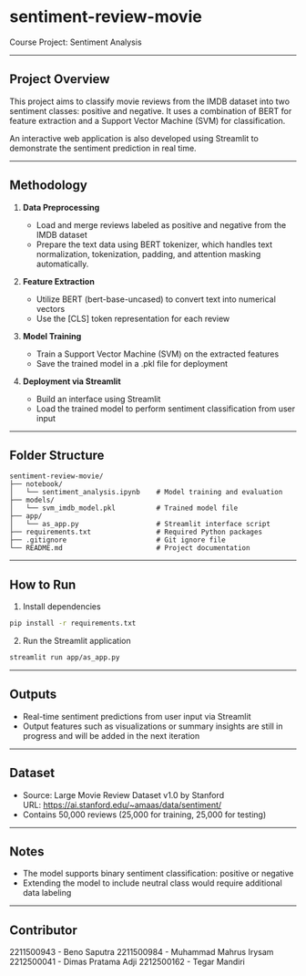# sentiment-review-movie

Course Project: Sentiment Analysis  

---

## Project Overview

This project aims to classify movie reviews from the IMDB dataset into two sentiment classes: positive and negative. It uses a combination of BERT for feature extraction and a Support Vector Machine (SVM) for classification.

An interactive web application is also developed using Streamlit to demonstrate the sentiment prediction in real time.

---

## Methodology

1. **Data Preprocessing**
   - Load and merge reviews labeled as positive and negative from the IMDB dataset
   - Prepare the text data using BERT tokenizer, which handles text normalization, tokenization, padding, and attention masking automatically.

2. **Feature Extraction**
   - Utilize BERT (bert-base-uncased) to convert text into numerical vectors
   - Use the [CLS] token representation for each review

3. **Model Training**
   - Train a Support Vector Machine (SVM) on the extracted features
   - Save the trained model in a .pkl file for deployment

4. **Deployment via Streamlit**
   - Build an interface using Streamlit
   - Load the trained model to perform sentiment classification from user input

---

## Folder Structure

```
sentiment-review-movie/
├── notebook/
│   └── sentiment_analysis.ipynb    # Model training and evaluation
├── models/
│   └── svm_imdb_model.pkl          # Trained model file
├── app/
│   └── as_app.py                   # Streamlit interface script
├── requirements.txt                # Required Python packages
├── .gitignore                      # Git ignore file
└── README.md                       # Project documentation
```

---

## How to Run

1. Install dependencies
```bash
pip install -r requirements.txt
```

2. Run the Streamlit application
```bash
streamlit run app/as_app.py
```

---

## Outputs

- Real-time sentiment predictions from user input via Streamlit
- Output features such as visualizations or summary insights are still in progress and will be added in the next iteration

---

## Dataset

- Source: Large Movie Review Dataset v1.0 by Stanford  
  URL: https://ai.stanford.edu/~amaas/data/sentiment/
- Contains 50,000 reviews (25,000 for training, 25,000 for testing)

---

## Notes

- The model supports binary sentiment classification: positive or negative
- Extending the model to include neutral class would require additional data labeling

---

## Contributor

2211500943 - Beno Saputra
2211500984 - Muhammad Mahrus Irysam
2212500041 - Dimas Pratama Adji
2212500162 - Tegar Mandiri
